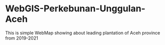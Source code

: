 # WebGIS-Perkebunan-Unggulan-Aceh
This is simple WebMap showing about leading plantation of Aceh province from 2019-2021
